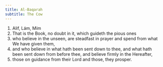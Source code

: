 ```yaml
---
title: Al-Baqarah
subtitle: The Cow
---
```


1. Alif, Lám, Mím
2. That is the Book, no doubt in it, which guideth the pious ones
3. who believe in the unseen, are steadfast in prayer and spend from what We have given them,
4. and who believe in what hath been sent down to thee, and what hath been sent down from before thee, and believe firmly in the Hereafter,
5. those on guidance from their Lord and those, they prosper.
